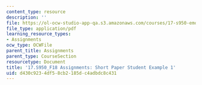 ```yaml
---
content_type: resource
description: ''
file: https://ol-ocw-studio-app-qa.s3.amazonaws.com/courses/17-s950-emotions-and-politics-fall-2018/d430c9234df58cb2185dc4adbdc8c431_MIT17_S950F18_ShortPaper1.pdf
file_type: application/pdf
learning_resource_types:
- Assignments
ocw_type: OCWFile
parent_title: Assignments
parent_type: CourseSection
resourcetype: Document
title: '17.S950_F18 Assignments: Short Paper Student Example 1'
uid: d430c923-4df5-8cb2-185d-c4adbdc8c431
---
```

